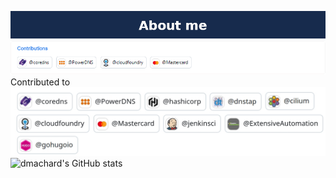 ![about me](aboutme_v2.png)
![about me](notable_contributions_v3.png)
Contributed to
![about me](contributions.jpg)
![dmachard's GitHub stats](https://github-readme-stats.vercel.app/api/top-langs/?username=dmachard&layout=compact&show_icons=true&card_width=950&langs_count=12)

